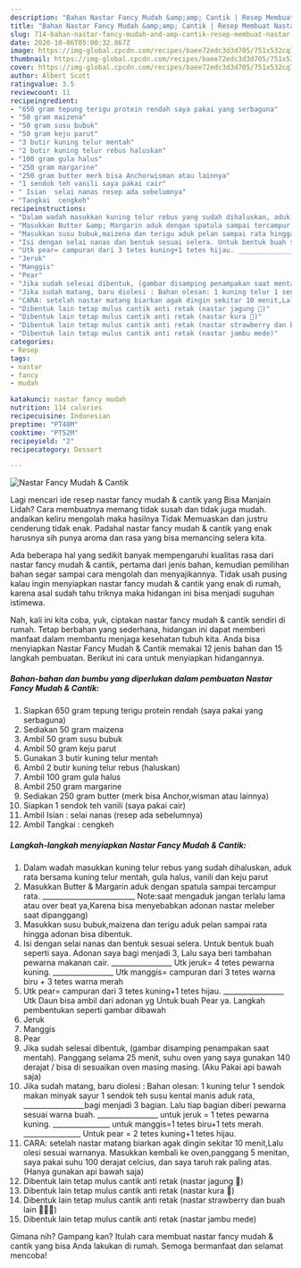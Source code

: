 ```yaml
---
description: "Bahan Nastar Fancy Mudah &amp;amp; Cantik | Resep Membuat Nastar Fancy Mudah &amp;amp; Cantik Yang Enak Dan Lezat"
title: "Bahan Nastar Fancy Mudah &amp;amp; Cantik | Resep Membuat Nastar Fancy Mudah &amp;amp; Cantik Yang Enak Dan Lezat"
slug: 714-bahan-nastar-fancy-mudah-and-amp-cantik-resep-membuat-nastar-fancy-mudah-and-amp-cantik-yang-enak-dan-lezat
date: 2020-10-06T05:00:32.867Z
image: https://img-global.cpcdn.com/recipes/baee72edc3d3d705/751x532cq70/nastar-fancy-mudah-cantik-foto-resep-utama.jpg
thumbnail: https://img-global.cpcdn.com/recipes/baee72edc3d3d705/751x532cq70/nastar-fancy-mudah-cantik-foto-resep-utama.jpg
cover: https://img-global.cpcdn.com/recipes/baee72edc3d3d705/751x532cq70/nastar-fancy-mudah-cantik-foto-resep-utama.jpg
author: Albert Scott
ratingvalue: 3.5
reviewcount: 11
recipeingredient:
- "650 gram tepung terigu protein rendah saya pakai yang serbaguna"
- "50 gram maizena"
- "50 gram susu bubuk"
- "50 gram keju parut"
- "3 butir kuning telur mentah"
- "2 butir kuning telur rebus haluskan"
- "100 gram gula halus"
- "250 gram margarine"
- "250 gram butter merk bisa Anchorwisman atau lainnya"
- "1 sendok teh vanili saya pakai cair"
- " Isian  selai nanas resep ada sebelumnya"
- "Tangkai  cengkeh"
recipeinstructions:
- "Dalam wadah masukkan kuning telur rebus yang sudah dihaluskan, aduk rata bersama kuning telur mentah, gula halus, vanili dan keju parut"
- "Masukkan Butter &amp; Margarin aduk dengan spatula sampai tercampur rata. __________________________ Note:saat mengaduk jangan terlalu lama atau over beat ya,Karena bisa menyebabkan adonan nastar meleber saat dipanggang)"
- "Masukkan susu bubuk,maizena dan terigu aduk pelan sampai rata hingga adonan bisa dibentuk."
- "Isi dengan selai nanas dan bentuk sesuai selera. Untuk bentuk buah seperti saya. Adonan saya bagi menjadi 3, Lalu saya beri tambahan pewarna makanan cair. _________________ Utk jeruk= 4 tetes pewarna kuning. _________________ Utk manggis= campuran dari 3 tetes warna biru + 3 tetes warna merah"
- "Utk pear= campuran dari 3 tetes kuning+1 tetes hijau. _________________ Utk Daun bisa ambil dari adonan yg Untuk buah Pear ya. Langkah pembentukan seperti gambar dibawah"
- "Jeruk"
- "Manggis"
- "Pear"
- "Jika sudah selesai dibentuk, (gambar disamping penampakan saat mentah). Panggang selama 25 menit, suhu oven yang saya gunakan 140 derajat / bisa di sesuaikan oven masing masing. (Aku Pakai api bawah saja)"
- "Jika sudah matang, baru diolesi : Bahan olesan: 1 kuning telur 1 sendok makan minyak sayur 1 sendok teh susu kental manis aduk rata, _________________bagi menjadi 3 bagian. Lalu tiap bagian diberi pewarna sesuai warna buah. _________________ untuk jeruk = 1 tetes pewarna kuning. ________________ untuk manggis=1 tetes biru+1 tets merah. ________________ Untuk pear = 2 tetes kuning+1 tetes hijau."
- "CARA: setelah nastar matang biarkan agak dingin sekitar 10 menit,Lalu olesi sesuai warnanya. Masukkan kembali ke oven,panggang 5 menitan, saya pakai suhu 100 derajat celcius, dan saya taruh rak paling atas. (Hanya gunakan api bawah saja)"
- "Dibentuk lain tetap mulus cantik anti retak (nastar jagung 🌽)"
- "Dibentuk lain tetap mulus cantik anti retak (nastar kura 🐢)"
- "Dibentuk lain tetap mulus cantik anti retak (nastar strawberry dan buah lain 🍓🍐🍊)"
- "Dibentuk lain tetap mulus cantik anti retak (nastar jambu mede)"
categories:
- Resep
tags:
- nastar
- fancy
- mudah

katakunci: nastar fancy mudah 
nutrition: 114 calories
recipecuisine: Indonesian
preptime: "PT40M"
cooktime: "PT52M"
recipeyield: "2"
recipecategory: Dessert

---
```



![Nastar Fancy Mudah &amp; Cantik](https://img-global.cpcdn.com/recipes/baee72edc3d3d705/751x532cq70/nastar-fancy-mudah-cantik-foto-resep-utama.jpg)

Lagi mencari ide resep nastar fancy mudah &amp; cantik yang Bisa Manjain Lidah? Cara membuatnya memang tidak susah dan tidak juga mudah. andaikan keliru mengolah maka hasilnya Tidak Memuaskan dan justru cenderung tidak enak. Padahal nastar fancy mudah &amp; cantik yang enak harusnya sih punya aroma dan rasa yang bisa memancing selera kita.



Ada beberapa hal yang sedikit banyak mempengaruhi kualitas rasa dari nastar fancy mudah &amp; cantik, pertama dari jenis bahan, kemudian pemilihan bahan segar sampai cara mengolah dan menyajikannya. Tidak usah pusing kalau ingin menyiapkan nastar fancy mudah &amp; cantik yang enak di rumah, karena asal sudah tahu triknya maka hidangan ini bisa menjadi suguhan istimewa.


Nah, kali ini kita coba, yuk, ciptakan nastar fancy mudah &amp; cantik sendiri di rumah. Tetap berbahan yang sederhana, hidangan ini dapat memberi manfaat dalam membantu menjaga kesehatan tubuh kita. Anda bisa menyiapkan Nastar Fancy Mudah &amp; Cantik memakai 12 jenis bahan dan 15 langkah pembuatan. Berikut ini cara untuk menyiapkan hidangannya.

<!--inarticleads1-->

##### Bahan-bahan dan bumbu yang diperlukan dalam pembuatan Nastar Fancy Mudah &amp; Cantik:

1. Siapkan 650 gram tepung terigu protein rendah (saya pakai yang serbaguna)
1. Sediakan 50 gram maizena
1. Ambil 50 gram susu bubuk
1. Ambil 50 gram keju parut
1. Gunakan 3 butir kuning telur mentah
1. Ambil 2 butir kuning telur rebus (haluskan)
1. Ambil 100 gram gula halus
1. Ambil 250 gram margarine
1. Sediakan 250 gram butter (merk bisa Anchor,wisman atau lainnya)
1. Siapkan 1 sendok teh vanili (saya pakai cair)
1. Ambil  Isian : selai nanas (resep ada sebelumnya)
1. Ambil Tangkai : cengkeh




<!--inarticleads2-->

##### Langkah-langkah menyiapkan Nastar Fancy Mudah &amp; Cantik:

1. Dalam wadah masukkan kuning telur rebus yang sudah dihaluskan, aduk rata bersama kuning telur mentah, gula halus, vanili dan keju parut
1. Masukkan Butter &amp; Margarin aduk dengan spatula sampai tercampur rata. __________________________ Note:saat mengaduk jangan terlalu lama atau over beat ya,Karena bisa menyebabkan adonan nastar meleber saat dipanggang)
1. Masukkan susu bubuk,maizena dan terigu aduk pelan sampai rata hingga adonan bisa dibentuk.
1. Isi dengan selai nanas dan bentuk sesuai selera. Untuk bentuk buah seperti saya. Adonan saya bagi menjadi 3, Lalu saya beri tambahan pewarna makanan cair. _________________ Utk jeruk= 4 tetes pewarna kuning. _________________ Utk manggis= campuran dari 3 tetes warna biru + 3 tetes warna merah
1. Utk pear= campuran dari 3 tetes kuning+1 tetes hijau. _________________ Utk Daun bisa ambil dari adonan yg Untuk buah Pear ya. Langkah pembentukan seperti gambar dibawah
1. Jeruk
1. Manggis
1. Pear
1. Jika sudah selesai dibentuk, (gambar disamping penampakan saat mentah). Panggang selama 25 menit, suhu oven yang saya gunakan 140 derajat / bisa di sesuaikan oven masing masing. (Aku Pakai api bawah saja)
1. Jika sudah matang, baru diolesi : Bahan olesan: 1 kuning telur 1 sendok makan minyak sayur 1 sendok teh susu kental manis aduk rata, _________________bagi menjadi 3 bagian. Lalu tiap bagian diberi pewarna sesuai warna buah. _________________ untuk jeruk = 1 tetes pewarna kuning. ________________ untuk manggis=1 tetes biru+1 tets merah. ________________ Untuk pear = 2 tetes kuning+1 tetes hijau.
1. CARA: setelah nastar matang biarkan agak dingin sekitar 10 menit,Lalu olesi sesuai warnanya. Masukkan kembali ke oven,panggang 5 menitan, saya pakai suhu 100 derajat celcius, dan saya taruh rak paling atas. (Hanya gunakan api bawah saja)
1. Dibentuk lain tetap mulus cantik anti retak (nastar jagung 🌽)
1. Dibentuk lain tetap mulus cantik anti retak (nastar kura 🐢)
1. Dibentuk lain tetap mulus cantik anti retak (nastar strawberry dan buah lain 🍓🍐🍊)
1. Dibentuk lain tetap mulus cantik anti retak (nastar jambu mede)




Gimana nih? Gampang kan? Itulah cara membuat nastar fancy mudah &amp; cantik yang bisa Anda lakukan di rumah. Semoga bermanfaat dan selamat mencoba!
